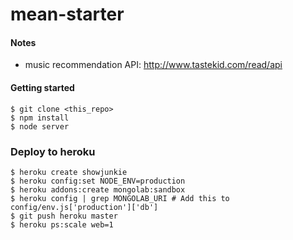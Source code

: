 mean-starter
=====

#### Notes

- music recommendation API: http://www.tastekid.com/read/api


#### Getting started
```
$ git clone <this_repo>
$ npm install
$ node server
```

### Deploy to heroku

```
$ heroku create showjunkie
$ heroku config:set NODE_ENV=production
$ heroku addons:create mongolab:sandbox 
$ heroku config | grep MONGOLAB_URI # Add this to config/env.js['production']['db']
$ git push heroku master
$ heroku ps:scale web=1
```